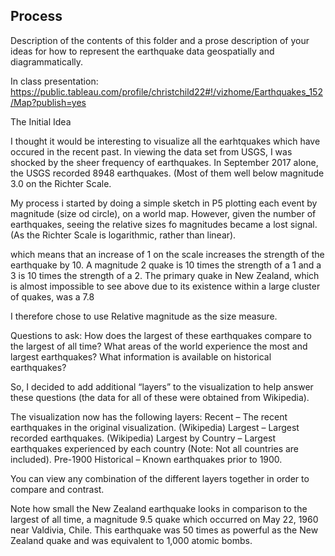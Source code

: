 ## Process

Description of the contents of this folder and a prose description of your ideas for how to represent
the earthquake data geospatially and diagrammatically.


In class presentation: https://public.tableau.com/profile/christchild22#!/vizhome/Earthquakes_152/Map?publish=yes


The Initial Idea

I thought it would be interesting to visualize all the earhtquakes which have occured in the recent past. In viewing the data set from USGS,  I was shocked by the sheer frequency of earthquakes. In September 2017 alone, the USGS recorded 8948 earthquakes. (Most of them well below magnitude 3.0 on the Richter Scale.

My process
i started by doing a simple sketch in P5 plotting each event by magnitude (size od circle), on a world map. However, given the number of earthquakes, seeing the relative sizes fo magnitudes became a lost signal. (As the Richter Scale is logarithmic, rather than linear).

which means that an increase of 1 on the scale increases the strength of the earthquake by 10. A magnitude 2 quake is 10 times the strength of a 1 and a 3 is 10 times the strength of a 2. The primary quake in New Zealand, which is almost impossible to see above due to its existence within a large cluster of quakes, was a 7.8



I therefore chose to use Relative magnitude as the size measure.

Questions to ask:
How does the largest of these earthquakes compare to the largest of all time? 
What areas of the world experience the most and largest earthquakes? 
What information is available on historical earthquakes? 

So, I decided to add additional “layers” to the visualization to help answer these questions (the data for all of these were obtained from Wikipedia). 

The visualization now has the following layers:
Recent – The recent earthquakes in the original visualization. (Wikipedia)
Largest – Largest recorded earthquakes. (Wikipedia)
Largest by Country – Largest earthquakes experienced by each country (Note: Not all countries are included).
Pre-1900 Historical – Known earthquakes prior to 1900.


You can view any combination of the different layers together in order to compare and contrast.

Note how small the New Zealand earthquake looks in comparison to the largest of all time, a magnitude 9.5 quake which occurred on May 22, 1960 near Valdivia, Chile. This earthquake was 50 times as powerful as the New Zealand quake and was equivalent to 1,000 atomic bombs.
